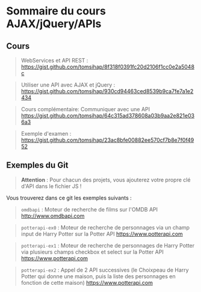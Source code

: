 # Sommaire du cours AJAX/jQuery/APIs

## Cours

> WebServices et API REST
 : https://gist.github.com/tomsihap/8f318f0391fc20d2106f1cc0e2a5048c

> Utiliser une API avec AJAX et jQuery
 : https://gist.github.com/tomsihap/930cd94463ced8539b9ca7fe7a1e2434

> Cours complémentaire: Communiquer avec une API https://gist.github.com/tomsihap/64c315ad378608a03b9aa2e821e036a3

> Exemple d'examen : https://gist.github.com/tomsihap/23ac8bfe00882ee570cf7b8e7f0f4952

## Exemples du Git

> **Attention** : Pour chacun des projets, vous ajouterez votre propre clé d'API dans le fichier JS !


Vous trouverez dans ce git les exemples suivants :

> `omdbapi` : Moteur de recherche de films sur l'OMDB API http://www.omdbapi.com

> `potterapi-ex0` : Moteur de recherche de personnages via un champ input de Harry Potter sur la Potter API https://www.potterapi.com

> `potterapi-ex1` : Moteur de recherche de personnages de Harry Potter via plusieurs champs checkbox et select sur la Potter API https://www.potterapi.com

> `potterapi-ex2` : Appel de 2 API successives (le Choixpeau de Harry Potter qui donne une maison, puis la liste des personnages en fonction de cette maison) https://www.potterapi.com

